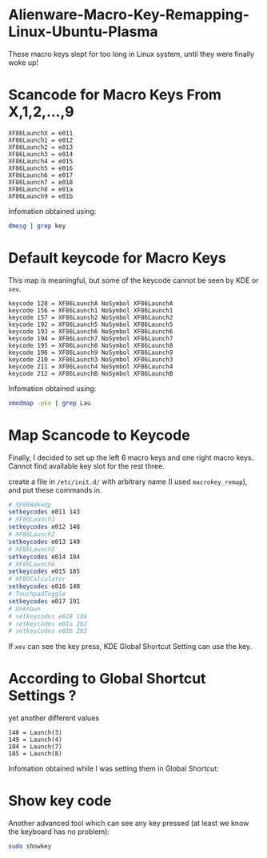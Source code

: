 # Alienware-Macro-Key-Remapping-Linux-Ubuntu-Plasma

These macro keys slept for too long in Linux system, until they were finally woke up!

# Scancode for Macro Keys From X,1,2,...,9

```
XF86LaunchX = e011
XF86Launch1 = e012
XF86Launch2 = e013
XF86Launch3 = e014
XF86Launch4 = e015
XF86Launch5 = e016
XF86Launch6 = e017
XF86Launch7 = e018
XF86Launch8 = e01a
XF86Launch9 = e01b
```

Infomation obtained using:

```bash
dmesg | grep key
```

# Default keycode for Macro Keys

This map is meaningful, but some of the keycode cannot be seen by KDE or `xev`.

```
keycode 128 = XF86LaunchA NoSymbol XF86LaunchA
keycode 156 = XF86Launch1 NoSymbol XF86Launch1
keycode 157 = XF86Launch2 NoSymbol XF86Launch2
keycode 192 = XF86Launch5 NoSymbol XF86Launch5
keycode 193 = XF86Launch6 NoSymbol XF86Launch6
keycode 194 = XF86Launch7 NoSymbol XF86Launch7
keycode 195 = XF86Launch8 NoSymbol XF86Launch8
keycode 196 = XF86Launch9 NoSymbol XF86Launch9
keycode 210 = XF86Launch3 NoSymbol XF86Launch3
keycode 211 = XF86Launch4 NoSymbol XF86Launch4
keycode 212 = XF86LaunchB NoSymbol XF86LaunchB
```

Infomation obtained using:

```bash
xmodmap -pke | grep Lau
```

# Map Scancode to Keycode

Finally, I decided to set up the left 6 macro keys and one right macro keys. Cannot find available key slot for the rest three.

create a file in `/etc/init.d/` with arbitrary name (I used `macrokey_remap`), and put these commands in.

```bash
# XF86WakeUp
setkeycodes e011 143
# XF86Launch1
setkeycodes e012 148
# XF86Launch2
setkeycodes e013 149
# XF86Launch5
setkeycodes e014 184
# XF86Launch6
setkeycodes e015 185
# XF86Calculator
setkeycodes e016 140
# TouchpadToggle
setkeycodes e017 191
# Unknown
# setkeycodes e018 188
# setkeycodes e01a 202
# setkeycodes e01b 203
```

If `xev` can see the key press, KDE Global Shortcut Setting can use the key.

# According to Global Shortcut Settings ?

yet another different values

```
148 = Launch(3)
149 = Launch(4)
184 = Launch(7)
185 = Launch(8)
```

Infomation obtained while I was setting them in Global Shortcut:

# Show key code

Another advanced tool which can see any key pressed (at least we know the keyboard has no problem):

```bash
sudo showkey
```
